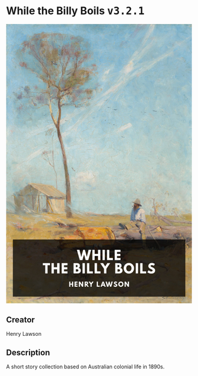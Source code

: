 
# While the Billy Boils <kbd>v3.2.1</kbd>

<center>
  <img src="./cover-1024.jpg"/>
</center>

## Creator
Henry Lawson

## Description
A short story collection based on Australian colonial life in 1890s.
